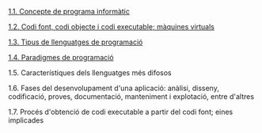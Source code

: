 [1.1. Concepte de programa informàtic](programa_informatic.md "1.1")

[1.2. Codi font, codi objecte i codi executable; màquines virtuals](codi_font.md "1.2")

[1.3. Tipus de llenguatges de programació](tipus.md "1.3")

[1.4. Paradigmes de programació](paradigmes.md "1.4")

1.5. Característiques dels llenguatges més difosos

1.6. Fases del desenvolupament d'una aplicació: anàlisi, disseny, codificació, proves, documentació, manteniment i explotació, entre d'altres

1.7. Procés d'obtenció de codi executable a partir del codi font; eines implicades
